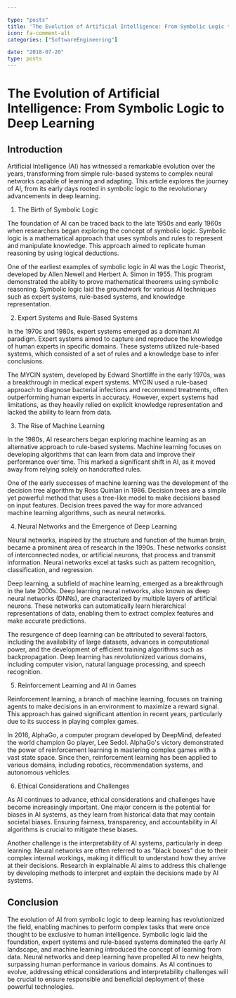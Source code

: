 ```yaml
---

type: "posts"
title: 'The Evolution of Artificial Intelligence: From Symbolic Logic to Deep Learning'
icon: fa-comment-alt
categories: ["SoftwareEngineering"]

date: "2018-07-20"
type: posts
---
```





# The Evolution of Artificial Intelligence: From Symbolic Logic to Deep Learning

## Introduction

Artificial Intelligence (AI) has witnessed a remarkable evolution over the years, transforming from simple rule-based systems to complex neural networks capable of learning and adapting. This article explores the journey of AI, from its early days rooted in symbolic logic to the revolutionary advancements in deep learning.

1. The Birth of Symbolic Logic

The foundation of AI can be traced back to the late 1950s and early 1960s when researchers began exploring the concept of symbolic logic. Symbolic logic is a mathematical approach that uses symbols and rules to represent and manipulate knowledge. This approach aimed to replicate human reasoning by using logical deductions.

One of the earliest examples of symbolic logic in AI was the Logic Theorist, developed by Allen Newell and Herbert A. Simon in 1955. This program demonstrated the ability to prove mathematical theorems using symbolic reasoning. Symbolic logic laid the groundwork for various AI techniques such as expert systems, rule-based systems, and knowledge representation.

2. Expert Systems and Rule-Based Systems

In the 1970s and 1980s, expert systems emerged as a dominant AI paradigm. Expert systems aimed to capture and reproduce the knowledge of human experts in specific domains. These systems utilized rule-based systems, which consisted of a set of rules and a knowledge base to infer conclusions.

The MYCIN system, developed by Edward Shortliffe in the early 1970s, was a breakthrough in medical expert systems. MYCIN used a rule-based approach to diagnose bacterial infections and recommend treatments, often outperforming human experts in accuracy. However, expert systems had limitations, as they heavily relied on explicit knowledge representation and lacked the ability to learn from data.

3. The Rise of Machine Learning

In the 1980s, AI researchers began exploring machine learning as an alternative approach to rule-based systems. Machine learning focuses on developing algorithms that can learn from data and improve their performance over time. This marked a significant shift in AI, as it moved away from relying solely on handcrafted rules.

One of the early successes of machine learning was the development of the decision tree algorithm by Ross Quinlan in 1986. Decision trees are a simple yet powerful method that uses a tree-like model to make decisions based on input features. Decision trees paved the way for more advanced machine learning algorithms, such as neural networks.

4. Neural Networks and the Emergence of Deep Learning

Neural networks, inspired by the structure and function of the human brain, became a prominent area of research in the 1990s. These networks consist of interconnected nodes, or artificial neurons, that process and transmit information. Neural networks excel at tasks such as pattern recognition, classification, and regression.

Deep learning, a subfield of machine learning, emerged as a breakthrough in the late 2000s. Deep learning neural networks, also known as deep neural networks (DNNs), are characterized by multiple layers of artificial neurons. These networks can automatically learn hierarchical representations of data, enabling them to extract complex features and make accurate predictions.

The resurgence of deep learning can be attributed to several factors, including the availability of large datasets, advances in computational power, and the development of efficient training algorithms such as backpropagation. Deep learning has revolutionized various domains, including computer vision, natural language processing, and speech recognition.

5. Reinforcement Learning and AI in Games

Reinforcement learning, a branch of machine learning, focuses on training agents to make decisions in an environment to maximize a reward signal. This approach has gained significant attention in recent years, particularly due to its success in playing complex games.

In 2016, AlphaGo, a computer program developed by DeepMind, defeated the world champion Go player, Lee Sedol. AlphaGo's victory demonstrated the power of reinforcement learning in mastering complex games with a vast state space. Since then, reinforcement learning has been applied to various domains, including robotics, recommendation systems, and autonomous vehicles.

6. Ethical Considerations and Challenges

As AI continues to advance, ethical considerations and challenges have become increasingly important. One major concern is the potential for biases in AI systems, as they learn from historical data that may contain societal biases. Ensuring fairness, transparency, and accountability in AI algorithms is crucial to mitigate these biases.

Another challenge is the interpretability of AI systems, particularly in deep learning. Neural networks are often referred to as "black boxes" due to their complex internal workings, making it difficult to understand how they arrive at their decisions. Research in explainable AI aims to address this challenge by developing methods to interpret and explain the decisions made by AI systems.

## Conclusion

The evolution of AI from symbolic logic to deep learning has revolutionized the field, enabling machines to perform complex tasks that were once thought to be exclusive to human intelligence. Symbolic logic laid the foundation, expert systems and rule-based systems dominated the early AI landscape, and machine learning introduced the concept of learning from data. Neural networks and deep learning have propelled AI to new heights, surpassing human performance in various domains. As AI continues to evolve, addressing ethical considerations and interpretability challenges will be crucial to ensure responsible and beneficial deployment of these powerful technologies.